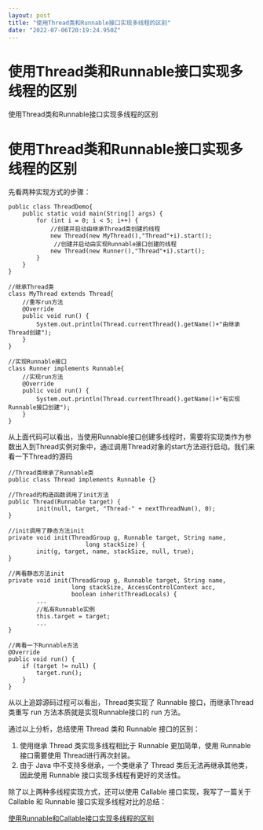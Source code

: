 ```yaml
---
layout: post
title: "使用Thread类和Runnable接口实现多线程的区别"
date: "2022-07-06T20:19:24.950Z"
---
```

使用Thread类和Runnable接口实现多线程的区别
============================

使用Thread类和Runnable接口实现多线程的区别

使用Thread类和Runnable接口实现多线程的区别
============================

先看两种实现方式的步骤：

    public class ThreadDemo{
        public static void main(String[] args) {
            for (int i = 0; i < 5; i++) {
                //创建并启动由继承Thread类创建的线程
                new Thread(new MyThread(),"Thread"+i).start();
                 //创建并启动由实现Runnable接口创建的线程
                new Thread(new Runner(),"Thread"+i).start();
            }
        }
    }
    
    //继承Thread类
    class MyThread extends Thread{
        //重写run方法
        @Override
        public void run() {
            System.out.println(Thread.currentThread().getName()+"由继承Thread创建");
        }
    }
    
    //实现Runnable接口
    class Runner implements Runnable{
        //实现run方法
        @Override
        public void run() {
            System.out.println(Thread.currentThread().getName()+"有实现Runnable接口创建");
        }
    }
    
    

从上面代码可以看出，当使用Runnable接口创建多线程时，需要将实现类作为参数出入到Thread实例对象中，通过调用Thread对象的start方法进行启动。我们来看一下Thread的源码

    //Thread类继承了Runnable类
    public class Thread implements Runnable {}
    
    //Thread的构造函数调用了init方法
    public Thread(Runnable target) {
            init(null, target, "Thread-" + nextThreadNum(), 0);
    }
    
    //init调用了静态方法init
    private void init(ThreadGroup g, Runnable target, String name,
                          long stackSize) {
            init(g, target, name, stackSize, null, true);
    }
    
    //再看静态方法init
    private void init(ThreadGroup g, Runnable target, String name,
                      long stackSize, AccessControlContext acc,
                      boolean inheritThreadLocals) {
            ...
            //私有Runnable实例
            this.target = target;
            ...
    }
    
    //再看一下Runnable方法
    @Override
    public void run() {
        if (target != null) {
            target.run();
        }
    }
    

从以上追踪源码过程可以看出，Thread类实现了 Runnable 接口，而继承Thread类重写 run 方法本质就是实现Runnable接口的 run 方法。

通过以上分析，总结使用 Thread 类和 Runnable 接口的区别：

1.  使用继承 Thread 类实现多线程相比于 Runnable 更加简单，使用 Runnable 接口需要使用 Thread进行再次封装。
2.  由于 Java 中不支持多继承，一个类继承了 Thread 类后无法再继承其他类，因此使用 Runnable 接口实现多线程有更好的灵活性。

除了以上两种多线程实现方式，还可以使用 Callable 接口实现，我写了一篇关于 Callable 和 Runnable 接口实现多线程对比的总结：

[使用Runnable和Callable接口实现多线程的区别](https://blog.csdn.net/weixin_43301424/article/details/125576329)